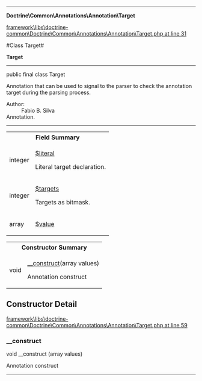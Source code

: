 

- - -

**Doctrine\Common\Annotations\Annotation\Target**


<a href="https://github.com/JeyDotC/Hirudo/blob/master/framework/libs/doctrine-common/Doctrine/Common/Annotations/Annotation/Target.php#L31" >framework\libs\doctrine-common\Doctrine\Common\Annotations\Annotation\Target.php at line 31</a>

#Class Target#

**Target**




- - -

<p class="signature"><span class='k'>public final  class</span> <span class='nx'>Target</span></p>

<div class="comment" id="overview_description"><p>Annotation that can be used to signal to the parser
to check the annotation target during the parsing process.</p></div>

<dl>
<dt>Author:</dt>
<dd>Fabio B. Silva <fabio.bat.silva@gmail.com></dd>
<dt>Annotation.</dt>
</dl>


- - -



<table id="summary_field">
<tr><th colspan="2">Field Summary</th></tr>
<tr>
<td><span class='k'></span> <span class='nx'>integer</span></td>
<td class="description"><p class="name" ><a href="#literal"> $literal</a>
                                </p><p class="description">Literal target declaration.</p></td>
</tr>
<tr>
<td><span class='k'></span> <span class='nx'>integer</span></td>
<td class="description"><p class="name" ><a href="#targets"> $targets</a>
                                </p><p class="description">Targets as bitmask.</p></td>
</tr>
<tr>
<td><span class='k'></span> <span class='nx'>array</span></td>
<td class="description"><p class="name" ><a href="#value"> $value</a>
                                </p><p class="description"></p></td>
</tr>
</table>

<table id="summary_constructor">
<tr><th colspan="2">Constructor Summary</th></tr>
<tr>
<td><span class='k'></span> <span class='nx'>void</span></td>
<td class="description"><p class="name"><a href="#__construct">__construct</a>(array values)</p><p class="description">Annotation construct</p></td>
</tr>
</table>

<h2 id="detail_method">Constructor Detail</h2>

<a href="https://github.com/JeyDotC/Hirudo/blob/master/framework/libs/doctrine-common/Doctrine/Common/Annotations/Annotation/Target.php#L59" >framework\libs\doctrine-common\Doctrine\Common\Annotations\Annotation\Target.php at line 59</a>

<h3 id="__construct">__construct</h3>
<span class='k'></span> <span class='nx'>void</span> <span class='nf'>__construct</span> (array values)

<div class="details">
<p>Annotation construct</p>
</div>

- - -

